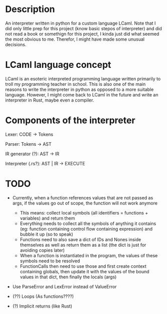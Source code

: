 # Description
An interpreter written in python for a custom language LCaml.
Note that I did only little prep for this project (know basic stepos of interpreter) and did not read a book or somethign for this project, I kinda just did what seemed the most obvious to me. Therefor, I might have made some unusual decisions.

# LCaml language concept
LCaml is an esoteric interpreted programming language written primarily to troll my programming teacher in school.
This is also one of the main reasons to write the interpreter in python as opposed to a more suitable language.
However, I might come back to LCaml in the future and write an interpreter in Rust, maybe even a compiler.

# Components of the interpreter
Lexer: CODE -> Tokens

Parser: Tokens -> AST

IR generator (?): AST -> IR

Interpreter (.rs?): AST | IR -> EXECUTE

# TODO

- Currently, when a function references values that are not passed as args, if the values go out of scope, the function will not work anymore
    - This means: collect local symbols (all identifiers = functions + variables) and return them
    - Everything needs to collect all the symbols of anything it contains (eg: function containing control flow containing expression) and bubble it up (so to speak)
    - Functions need to also save a dict of IDs and Nones inside themselves as well as return them as a list (the dict is just for avoiding copies later)
    - When a function is instantiated in the program, the values of these symbols need to be resolved
    - FunctionCalls then need to use those and first create context containing globals, then update it with the values of the bound values in that dict, then finally the locals (args)

- Use ParseError and LexError instead of ValueError

- (??) Loops (As functions????)
- (?) Implicit returns (like Rust)
